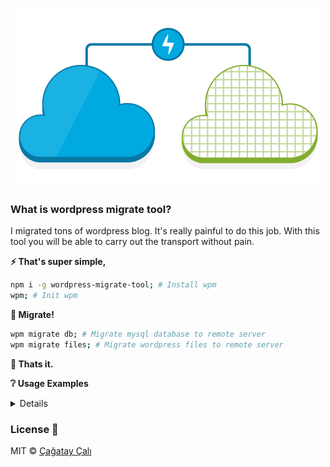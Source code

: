 <h3 align="center">
  <img src="https://github.com/cagataycali/wordpress-migrate-tool/raw/master/migration.png" alt="logo" />
</h3>

### What is wordpress migrate tool?

I migrated tons of wordpress blog.
It's really painful to do this job.
With this tool you will be able to carry out the transport without pain.

**:zap: That's super simple,**

```bash
npm i -g wordpress-migrate-tool; # Install wpm
wpm; # Init wpm
```

**:turtle: Migrate!**
```bash
wpm migrate db; # Migrate mysql database to remote server
wpm migrate files; # Migrate wordpress files to remote server
```

**:hatching_chick: Thats it.**


**:grey_question: Usage Examples**

<details>


<h3 align="center">
  <img src="https://github.com/cagataycali/wordpress-migrate-tool/raw/master/footer.png" alt="footer" />
</h3>


*Create mysql database in remote server.*
```
wpm mysql create remote
```

*Delete mysql database in remote server.*
```
wpm mysql delete remote
```

*Export mysql database in remote server.*
```
wpm mysql export remote
```

*Import mysql database in remote server.*
```
wpm mysql import remote
```

*Create mysql database in local server.*
```
wpm mysql create local
```

*Delete mysql database in local server.*
```
wpm mysql delete local
```

*Export mysql database in local server.*
```
wpm mysql export local
```

*Import mysql database in local server.*
```
wpm mysql import local
```

*Migrate mysql database to another server.*
```
wpm migrate db
```

*Migrate wordpress files to another server.*
```
wpm migrate db
```

</details>

### License :metal:

MIT © [Çağatay Çalı](https://cagatay.me)
